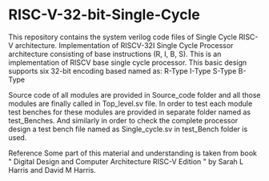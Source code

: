 # RISC-V-32-bit-Single-Cycle
This repository contains the system verilog code files of Single Cycle RISC-V architecture.
Implementation of RISCV-32I Single Cycle Processor architecture consisting of base instructions (R, I, B, S).
This is an implementation of RISCV base single cycle processor. This basic design supports six 32-bit encoding based named as:
R-Type
I-Type
S-Type
B-Type


Source code of all modules are provided in Source_code folder and all those modules are finally called in Top_level.sv file. In order to test each module test benches for these modules are provided in separate folder named as test_Benches. And similarly in order to check the complete processor design a test bench file named as Single_cycle.sv in test_Bench folder is used.

Reference
Some part of this material and understanding is taken from book " Digital Design and Computer Architecture RISC-V Edition " by Sarah L Harris and David M Harris.
